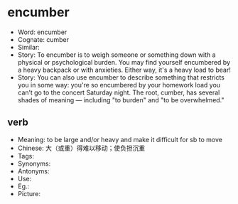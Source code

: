 # encumber

- Word: encumber
- Cognate: cumber
- Similar: 
- Story: To encumber is to weigh someone or something down with a physical or psychological burden. You may find yourself encumbered by a heavy backpack or with anxieties. Either way, it's a heavy load to bear!
- Story: You can also use encumber to describe something that restricts you in some way: you're so encumbered by your homework load you can’t go to the concert Saturday night. The root, cumber, has several shades of meaning — including "to burden" and "to be overwhelmed."

## verb

- Meaning: to be large and/or heavy and make it difficult for sb to move
- Chinese: 大（或重）得难以移动；使负担沉重
- Tags: 
- Synonyms: 
- Antonyms: 
- Use: 
- Eg.: 
- Picture: 

